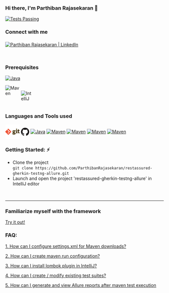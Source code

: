 ### Hi there, I'm Parthiban Rajasekaran 👋 

  <p align="left">
    <a href="https://github.com/ParthibanRajasekaran/restassured-gherkin-testng-allure/actions">
      <img alt="Tests Passing" src="https://github.com/anuraghazra/github-readme-stats/workflows/Test/badge.svg" />
    </a>
    <br />
  </p>

### Connect with me
[<img align="middle" alt="Parthiban Rajasekaran | LinkedIn" width="115px" src="https://img.shields.io/badge/LinkedIn-0077B5?style=for-the-badge&logo=linkedin&logoColor=white" />][linkedin]

<br />

### Prerequisites

[<img style="vertical-align:bottom" alt="Java" width="35px" src="https://cdn-icons-png.flaticon.com/512/226/226777.png" />][java] 

[<img align="left" style="vertical-align:bottom" alt="Maven" width="50px" src="https://upload.wikimedia.org/wikipedia/commons/thumb/5/52/Apache_Maven_logo.svg/1024px-Apache_Maven_logo.svg.png" />][maven]
<br />
[<img align="left" style="vertical-align:bottom" alt="IntelliJ" width="35px" src="https://upload.wikimedia.org/wikipedia/commons/thumb/9/9c/IntelliJ_IDEA_Icon.svg/2048px-IntelliJ_IDEA_Icon.svg.png" />][intelliJ]
<br />

<br />

### Languages and Tools used

[<img align="middle" alt="Git" width="46px" src="https://raw.githubusercontent.com/github/explore/80688e429a7d4ef2fca1e82350fe8e3517d3494d/topics/git/git.png" />][git]
[<img align="middle" alt="GitHub" width="26px" src="https://raw.githubusercontent.com/github/explore/78df643247d429f6cc873026c0622819ad797942/topics/github/github.png" />][github]
[<img align="middle" alt="Java" width="25px" src="https://cdn-icons-png.flaticon.com/512/226/226777.png" />][java]
[<img align="middle" alt="Maven" width="55px" src="https://upload.wikimedia.org/wikipedia/commons/thumb/5/52/Apache_Maven_logo.svg/1024px-Apache_Maven_logo.svg.png" />][maven]
[<img align="middle" alt="Maven" width="25px" src="https://howtodoinjava.com/wp-content/uploads/2014/12/TestNG.png" />][testng]
[<img align="middle" alt="Maven" width="25px" src="https://avatars.githubusercontent.com/u/19369327?s=280&v=4" />][rest-assured]
[<img align="middle" alt="Maven" width="25px" src="https://604223-1956433-raikfcquaxqncofqfm.stackpathdns.com/wp-content/uploads/2017/10/allure-logo-150x150.png" />][allure-report]
<br />



### Getting Started: ⚡

- Clone the project <br />
  ```git clone https://github.com/ParthibanRajasekaran/restassured-gherkin-testng-allure.git```
- Launch and open the project 'restassured-gherkin-testng-allure' in IntelliJ editor

<br />

---

### Familiarize myself with the framework
<p align="left">
  <a href="/docs/onboarding.md">Try it out!</a>
<p>

### FAQ:
<p align="left">
  <a href="/docs/configure-settings.md">1. How can I configure settings.xml for Maven downloads?</a>
<p>
<p align="left">
  <a href="/docs/maven-configurations.md">2. How can I create maven run configuration?</a>
<p>
<p align="left">
  <a href="/docs/install-lombok.md">3. How can I install lombok plugin in IntelliJ?</a>
<p>
<p align="left">
  <a href="/docs/modify-testsuite.md">4. How can I create / modify existing test suites?</a>
<p>
<p align="left">
  <a href="/docs/access-allure-reports.md">5. How can I generate and view Allure reports after maven test execution</a>
<p>


[linkedin]: https://www.linkedin.com/in/parthiban-rajasekaran/
[java]: https://adoptopenjdk.net/
[maven]: https://maven.apache.org/download.cgi
[intelliJ]: https://www.jetbrains.com/idea/download/
[git]: https://git-scm.com/
[github]: https://github.com/
[testng]: https://testng.org/doc/documentation-main.html
[allure-report]: https://docs.qameta.io/allure/
[rest-assured]: https://rest-assured.io/
